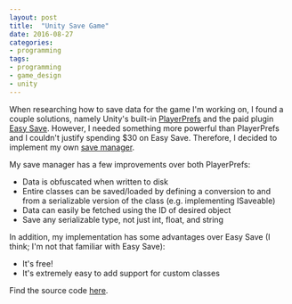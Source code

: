 ```yaml
---
layout: post
title:  "Unity Save Game"
date: 2016-08-27
categories:
- programming
tags:
- programming
- game_design
- unity
---
```


When researching how to save data for the game I'm working on, I found a couple
solutions, namely Unity's built-in [PlayerPrefs][player-prefs] and the paid
plugin [Easy Save][easy-save]. However, I needed something more powerful than
PlayerPrefs and I couldn't justify spending $30 on Easy Save. Therefore, I
decided to implement my own [save manager][save-game].

<!--more-->

My save manager has a few improvements over both PlayerPrefs:

- Data is obfuscated when written to disk
- Entire classes can be saved/loaded by defining a conversion to and from a
	serializable version of the class (e.g. implementing ISaveable)
- Data can easily be fetched using the ID of desired object
- Save any serializable type, not just int, float, and string


In addition, my implementation has some advantages over Easy Save (I think; I'm
not that familiar with Easy Save):

- It's free!
- It's extremely easy to add support for custom classes


Find the source code [here][save-game].


[easy-save]: https://www.assetstore.unity3d.com/en/#!/content/768
[player-prefs]: https://docs.unity3d.com/ScriptReference/PlayerPrefs.html
[save-game]: https://github.com/spencewenski/SaveGame
[unity-persistence]: https://unity3d.com/learn/tutorials/modules/beginner/live-training-archive/persistence-data-saving-loading

